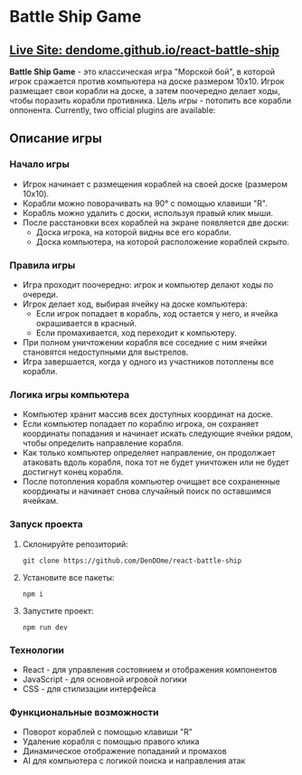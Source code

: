 # Battle Ship Game
[Live Site: dendome.github.io/react-battle-ship](https://dendome.github.io/react-battle-ship/) 
---
**Battle Ship Game** - это классическая игра "Морской бой", в которой игрок сражается против компьютера на доске размером 10x10. Игрок размещает свои корабли на доске, а затем поочередно делает ходы, чтобы поразить корабли противника. Цель игры - потопить все корабли оппонента.
Currently, two official plugins are available:

## Описание игры

### Начало игры
- Игрок начинает с размещения кораблей на своей доске (размером 10x10).
- Корабли можно поворачивать на 90° с помощью клавиши "R".
- Корабль можно удалить с доски, используя правый клик мыши.
- После расстановки всех кораблей на экране появляется две доски:
    - Доска игрока, на которой видны все его корабли.
    - Доска компьютера, на которой расположение кораблей скрыто.

### Правила игры
- Игра проходит поочередно: игрок и компьютер делают ходы по очереди.
- Игрок делает ход, выбирая ячейку на доске компьютера:
    - Если игрок попадает в корабль, ход остается у него, и ячейка окрашивается в красный.
    - Если промахивается, ход переходит к компьютеру.
- При полном уничтожении корабля все соседние с ним ячейки становятся недоступными для выстрелов.
- Игра завершается, когда у одного из участников потоплены все корабли.

### Логика игры компьютера
- Компьютер хранит массив всех доступных координат на доске.
- Если компьютер попадает по кораблю игрока, он сохраняет координаты попадания и начинает искать следующие ячейки рядом, чтобы определить направление корабля.
- Как только компьютер определяет направление, он продолжает атаковать вдоль корабля, пока тот не будет уничтожен или не будет достигнут конец корабля.
- После потопления корабля компьютер очищает все сохраненные координаты и начинает снова случайный поиск по оставшимся ячейкам.

### Запуск проекта
1. Склонируйте репозиторий:
    ```
    git clone https://github.com/DenDOme/react-battle-ship
    ```
2. Установите все пакеты:
    ```
    npm i
    ```
3. Запустите проект:
    ```
    npm run dev
    ```

### Технологии
- React - для управления состоянием и отображения компонентов
- JavaScript - для основной игровой логики
- CSS - для стилизации интерфейса

### Функциональные возможности
- Поворот кораблей с помощью клавиши "R"
- Удаление корабля с помощью правого клика
- Динамическое отображение попаданий и промахов
- AI для компьютера с логикой поиска и направления атак